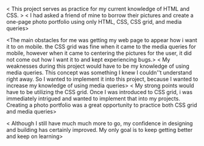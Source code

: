 < This project serves as practice for my current knowledge of HTML and CSS. >
< I had asked a friend of mine to borrow their pictures and create a one-page
photo portfolio using only HTML, CSS, CSS grid, and media queries>

<The main obstacles for me was getting my web page to appear how i want it to on mobile.
     the CSS grid was fine when it came to the media queries for mobile, however when it came to centering
     the pictures for the user, it did not come out how I want it to and kept experiencing bugs.>
< My weaknesses during this project would have to be my knowledge of using media queries. This concept was something I knew I couldn''t
    understand right away. So I wanted to implement it into this project, because I wanted to increase my knowledge of using media queries>
< My strong points would have to be utilizing the CSS grid. Once I was introduced to CSS grid, i was immediately intrigued and wanted to implement that 
    into my projects. Creating a photo portfolio was a great opportunity to practice both CSS grid and media queries>
  
  < Although I still have much much more to go, my confidence in designing and building has certainly improved. My only goal is to keep getting better
            and keep on learning>
